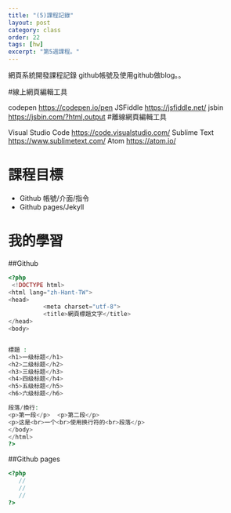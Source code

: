 ```yaml
---
title: "(5)課程記錄"
layout: post
category: class
order: 22
tags: [hw]
excerpt: "第5週課程。"
---
```

網頁系統開發課程記錄 github帳號及使用github做blog。。

#線上網頁編輯工具

codepen https://codepen.io/pen JSFiddle https://jsfiddle.net/ jsbin https://jsbin.com/?html,output #離線網頁編輯工具

Visual Studio Code https://code.visualstudio.com/ Sublime Text https://www.sublimetext.com/ Atom https://atom.io/

# 課程目標
- Github 帳號/介面/指令
- Github pages/Jekyll

# 我的學習

##Github



```php
<?php
 <!DOCTYPE html>
<html lang="zh-Hant-TW">
<head>
          <meta charset="utf-8">
          <title>網頁標題文字</title>
</head> 
<body>


標題 : 
<h1>一级标题</h1>
<h2>二级标题</h2>
<h3>三级标题</h3>
<h4>四级标题</h4>
<h5>五级标题</h5>
<h6>六级标题</h6>

段落/換行:
<p>第一段</p>  <p>第二段</p>
<p>这是<br>一个<br>使用换行符的<br>段落</p>
</body>
</html>
?>
```
##Github pages

```php
<?php
   //
   //
   //
?>
```


[1]: https://github.com/        "GitHub"
[2]: https://pages.github.com/  "GitHub Pages"
[3]: https://jekyllrb.com/      "Jekyll"
[4]: http://markdown.tw         "Markdown文件"
[5]: http://dillinger.io/       "Dillinger"








